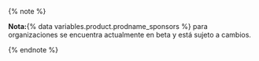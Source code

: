 {% note %}

**Nota:**{% data variables.product.prodname_sponsors %} para organizaciones se encuentra actualmente en beta y está sujeto a cambios.

{% endnote %}
